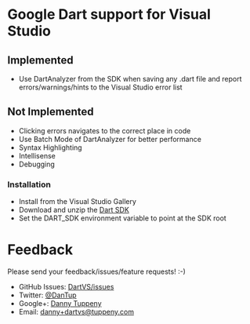 ﻿Google Dart support for Visual Studio
=========

## Implemented
- Use DartAnalyzer from the SDK when saving any .dart file and report errors/warnings/hints to the Visual Studio error list

## Not Implemented
- Clicking errors navigates to the correct place in code
- Use Batch Mode of DartAnalyzer for better performance
- Syntax Highlighting
- Intellisense
- Debugging

### Installation
- Install from the Visual Studio Gallery
- Download and unzip the [Dart SDK](https://www.dartlang.org/tools/sdk/)
- Set the DART_SDK environment variable to point at the SDK root


Feedback
===
Please send your feedback/issues/feature requests! :-)

- GitHub Issues: [DartVS/issues](https://github.com/DanTup/DartVS/issues)
- Twitter: [@DanTup](https://twitter.com/DanTup)
- Google+: [Danny Tuppeny](http://profile.dantup.com/)
- Email: [danny+dartvs@tuppeny.com](mailto:danny+dartvs@tuppeny.com)
